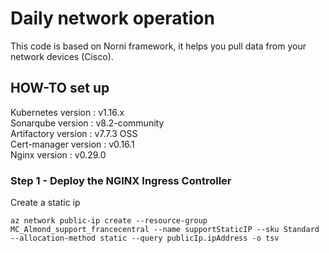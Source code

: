 # Daily network operation

This code is based on Norni framework, it helps you pull data from your network devices (Cisco). 


## HOW-TO set up

Kubernetes version : v1.16.x<br />
Sonarqube version : v8.2-community<br />
Artifactory version : v7.7.3 OSS<br />
Cert-manager version : v0.16.1<br />
Nginx version : v0.29.0<br />

### Step 1 - Deploy the NGINX Ingress Controller

Create a static ip

```
az network public-ip create --resource-group MC_Almond_support_francecentral --name supportStaticIP --sku Standard --allocation-method static --query publicIp.ipAddress -o tsv
```

